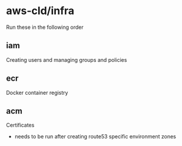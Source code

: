 # aws-cld/infra

Run these in the following order

## iam

Creating users and managing groups and policies

## ecr

Docker container registry

## acm

Certificates
 - needs to be run after creating route53 specific environment zones
